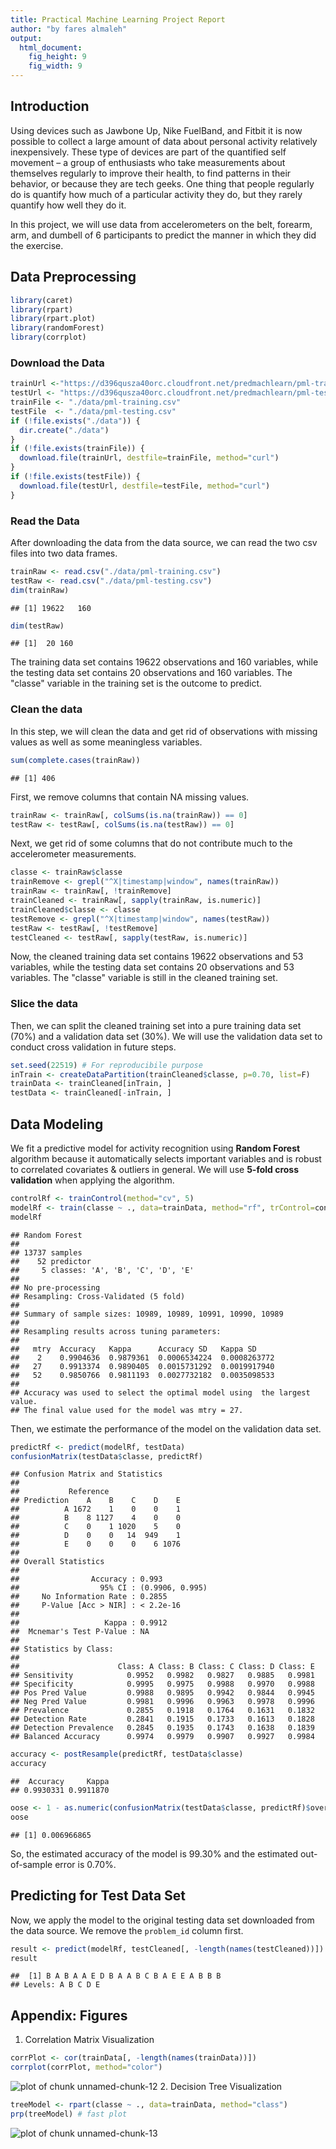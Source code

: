 ```yaml
---
title: Practical Machine Learning Project Report
author: "by fares almaleh"
output:
  html_document:
    fig_height: 9
    fig_width: 9
---
```


## Introduction  
Using devices such as Jawbone Up, Nike FuelBand, and Fitbit it is now possible to collect a large amount of data about personal activity relatively inexpensively. These type of devices are part of the quantified self movement – a group of enthusiasts who take measurements about themselves regularly to improve their health, to find patterns in their behavior, or because they are tech geeks. One thing that people regularly do is quantify how much of a particular activity they do, but they rarely quantify how well they do it.  

In this project, we will use data from accelerometers on the belt, forearm, arm, and dumbell of 6 participants to predict the manner in which they did the exercise.  

## Data Preprocessing  

```r
library(caret)
library(rpart)
library(rpart.plot)
library(randomForest)
library(corrplot)
```
### Download the Data

```r
trainUrl <-"https://d396qusza40orc.cloudfront.net/predmachlearn/pml-training.csv"
testUrl <- "https://d396qusza40orc.cloudfront.net/predmachlearn/pml-testing.csv"
trainFile <- "./data/pml-training.csv"
testFile  <- "./data/pml-testing.csv"
if (!file.exists("./data")) {
  dir.create("./data")
}
if (!file.exists(trainFile)) {
  download.file(trainUrl, destfile=trainFile, method="curl")
}
if (!file.exists(testFile)) {
  download.file(testUrl, destfile=testFile, method="curl")
}
```
### Read the Data
After downloading the data from the data source, we can read the two csv files into two data frames.  

```r
trainRaw <- read.csv("./data/pml-training.csv")
testRaw <- read.csv("./data/pml-testing.csv")
dim(trainRaw)
```

```
## [1] 19622   160
```

```r
dim(testRaw)
```

```
## [1]  20 160
```
The training data set contains 19622 observations and 160 variables, while the testing data set contains 20 observations and 160 variables. The "classe" variable in the training set is the outcome to predict.

### Clean the data
In this step, we will clean the data and get rid of observations with missing values as well as some meaningless variables.

```r
sum(complete.cases(trainRaw))
```

```
## [1] 406
```
First, we remove columns that contain NA missing values.

```r
trainRaw <- trainRaw[, colSums(is.na(trainRaw)) == 0]
testRaw <- testRaw[, colSums(is.na(testRaw)) == 0]
```
Next, we get rid of some columns that do not contribute much to the accelerometer measurements.

```r
classe <- trainRaw$classe
trainRemove <- grepl("^X|timestamp|window", names(trainRaw))
trainRaw <- trainRaw[, !trainRemove]
trainCleaned <- trainRaw[, sapply(trainRaw, is.numeric)]
trainCleaned$classe <- classe
testRemove <- grepl("^X|timestamp|window", names(testRaw))
testRaw <- testRaw[, !testRemove]
testCleaned <- testRaw[, sapply(testRaw, is.numeric)]
```
Now, the cleaned training data set contains 19622 observations and 53 variables, while the testing data set contains 20 observations and 53 variables. The "classe" variable is still in the cleaned training set.

### Slice the data
Then, we can split the cleaned training set into a pure training data set (70%) and a validation data set (30%). We will use the validation data set to conduct cross validation in future steps.  

```r
set.seed(22519) # For reproducibile purpose
inTrain <- createDataPartition(trainCleaned$classe, p=0.70, list=F)
trainData <- trainCleaned[inTrain, ]
testData <- trainCleaned[-inTrain, ]
```

## Data Modeling
We fit a predictive model for activity recognition using **Random Forest** algorithm because it automatically selects important variables and is robust to correlated covariates & outliers in general. We will use **5-fold cross validation** when applying the algorithm.  

```r
controlRf <- trainControl(method="cv", 5)
modelRf <- train(classe ~ ., data=trainData, method="rf", trControl=controlRf, ntree=250)
modelRf
```

```
## Random Forest
##
## 13737 samples
##    52 predictor
##     5 classes: 'A', 'B', 'C', 'D', 'E'
##
## No pre-processing
## Resampling: Cross-Validated (5 fold)
##
## Summary of sample sizes: 10989, 10989, 10991, 10990, 10989
##
## Resampling results across tuning parameters:
##
##   mtry  Accuracy   Kappa      Accuracy SD   Kappa SD    
##    2    0.9904636  0.9879361  0.0006534224  0.0008263772
##   27    0.9913374  0.9890405  0.0015731292  0.0019917940
##   52    0.9850766  0.9811193  0.0027732182  0.0035098533
##
## Accuracy was used to select the optimal model using  the largest value.
## The final value used for the model was mtry = 27.
```
Then, we estimate the performance of the model on the validation data set.  

```r
predictRf <- predict(modelRf, testData)
confusionMatrix(testData$classe, predictRf)
```

```
## Confusion Matrix and Statistics
##
##           Reference
## Prediction    A    B    C    D    E
##          A 1672    1    0    0    1
##          B    8 1127    4    0    0
##          C    0    1 1020    5    0
##          D    0    0   14  949    1
##          E    0    0    0    6 1076
##
## Overall Statistics
##                                          
##                Accuracy : 0.993          
##                  95% CI : (0.9906, 0.995)
##     No Information Rate : 0.2855         
##     P-Value [Acc > NIR] : < 2.2e-16      
##                                          
##                   Kappa : 0.9912         
##  Mcnemar's Test P-Value : NA             
##
## Statistics by Class:
##
##                      Class: A Class: B Class: C Class: D Class: E
## Sensitivity            0.9952   0.9982   0.9827   0.9885   0.9981
## Specificity            0.9995   0.9975   0.9988   0.9970   0.9988
## Pos Pred Value         0.9988   0.9895   0.9942   0.9844   0.9945
## Neg Pred Value         0.9981   0.9996   0.9963   0.9978   0.9996
## Prevalence             0.2855   0.1918   0.1764   0.1631   0.1832
## Detection Rate         0.2841   0.1915   0.1733   0.1613   0.1828
## Detection Prevalence   0.2845   0.1935   0.1743   0.1638   0.1839
## Balanced Accuracy      0.9974   0.9979   0.9907   0.9927   0.9984
```

```r
accuracy <- postResample(predictRf, testData$classe)
accuracy
```

```
##  Accuracy     Kappa
## 0.9930331 0.9911870
```

```r
oose <- 1 - as.numeric(confusionMatrix(testData$classe, predictRf)$overall[1])
oose
```

```
## [1] 0.006966865
```
So, the estimated accuracy of the model is 99.30% and the estimated out-of-sample error is 0.70%.

## Predicting for Test Data Set
Now, we apply the model to the original testing data set downloaded from the data source. We remove the `problem_id` column first.  

```r
result <- predict(modelRf, testCleaned[, -length(names(testCleaned))])
result
```

```
##  [1] B A B A A E D B A A B C B A E E A B B B
## Levels: A B C D E
```

## Appendix: Figures
1. Correlation Matrix Visualization  

```r
corrPlot <- cor(trainData[, -length(names(trainData))])
corrplot(corrPlot, method="color")
```

![plot of chunk unnamed-chunk-12](figure/unnamed-chunk-12-1.png)
2. Decision Tree Visualization

```r
treeModel <- rpart(classe ~ ., data=trainData, method="class")
prp(treeModel) # fast plot
```

![plot of chunk unnamed-chunk-13](figure/unnamed-chunk-13-1.png)
